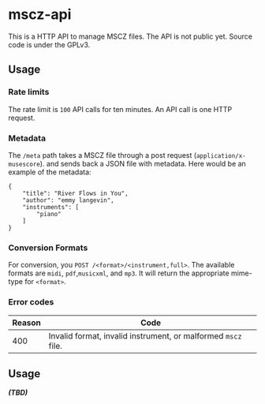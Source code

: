 # mscz-api
This is a HTTP API to manage MSCZ files. The API is not public yet. Source code is
under the GPLv3.
## Usage
### Rate limits
The rate limit is `100` API calls for ten minutes. An API call is one HTTP request.
### Metadata
The `/meta` path takes a MSCZ file through a post request (`application/x-musescore`).
and sends back a JSON file with metadata. Here would be an example of the metadata:
```
{
    "title": "River Flows in You",
    "author": "emmy langevin",
    "instruments": [
        "piano"
    ]
}
```
### Conversion Formats
For conversion, you `POST /<format>/<instrument,full>`. The available formats are `midi`,
`pdf`,`musicxml`, and `mp3`. It will return the appropriate mime-type for `<format>`.
### Error codes
Reason | Code 
----- | -----
400 | Invalid format, invalid instrument, or malformed `mscz` file. 
## Usage
**_(TBD)_**
